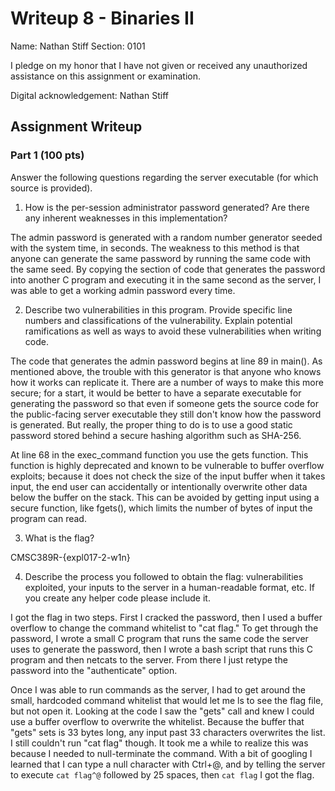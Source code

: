 # Writeup 8 - Binaries II

Name: Nathan Stiff
Section: 0101

I pledge on my honor that I have not given or received any unauthorized assistance on this assignment or examination.

Digital acknowledgement: Nathan Stiff

## Assignment Writeup

### Part 1 (100 pts)
Answer the following questions regarding the server executable (for which source is provided).

1. How is the per-session administrator password generated? Are there any inherent weaknesses in this implementation?

The admin password is generated with a random number generator seeded with the system time, in seconds. The weakness to this method is that anyone can generate the same password by running the same code with the same seed. By copying the section of code that generates the password into another C program and executing it in the same second as the server, I was able to get a working admin password every time.

2. Describe two vulnerabilities in this program. Provide specific line numbers and classifications of the vulnerability. Explain potential ramifications as well as ways to avoid these vulnerabilities when writing code.

The code that generates the admin password begins at line 89 in main(). As mentioned above, the trouble with this generator is that anyone who knows how it works can replicate it. There are a number of ways to make this more secure; for a start, it would be better to have a separate executable for generating the password so that even if someone gets the source code for the public-facing server executable they still don't know how the password is generated. But really, the proper thing to do is to use a good static password stored behind a secure hashing algorithm such as SHA-256.

At line 68 in the exec\_command function you use the gets function. This function is highly deprecated and known to be vulnerable to buffer overflow exploits; because it does not check the size of the input buffer when it takes input, the end user can accidentally or intentionally overwrite other data below the buffer on the stack. This can be avoided by getting input using a secure function, like fgets(), which limits the number of bytes of input the program can read.

3. What is the flag?

CMSC389R-{expl017-2-w1n}

4. Describe the process you followed to obtain the flag: vulnerabilities exploited, your inputs to the server in a human-readable format, etc. If you create any helper code please include it.

I got the flag in two steps. First I cracked the password, then I used a buffer overflow to change the command whitelist to "cat flag." To get through the password, I wrote a small C program that runs the same code the server uses to generate the password, then I wrote a bash script that runs this C program and then netcats to the server. From there I just retype the password into the "authenticate" option.

Once I was able to run commands as the server, I had to get around the small, hardcoded command whitelist that would let me ls to see the flag file, but not open it. Looking at the code I saw the "gets" call and knew I could use a buffer overflow to overwrite the whitelist. Because the buffer that "gets" sets is 33 bytes long, any input past 33 characters overwrites the list. I still couldn't run "cat flag" though. It took me a while to realize this was because I needed to null-terminate the command. With a bit of googling I learned that I can type a null character with Ctrl+@, and by telling the server to execute 
```cat flag^@``` followed by 25 spaces, then ```cat flag``` 
I got the flag.
